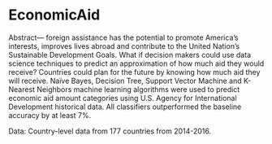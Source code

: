 # EconomicAid

Abstract— foreign assistance has the potential to promote America’s interests, improves lives abroad and contribute to the United Nation’s Sustainable Development Goals. What if decision makers could use data science techniques to predict an approximation of how much aid they would receive? Countries could plan for the future by knowing how much aid they will receive. Naïve Bayes, Decision Tree, Support Vector Machine and K-Nearest Neighbors machine learning algorithms were used to predict economic aid amount categories using U.S. Agency for International Development historical data. All classifiers outperformed the baseline accuracy by at least 7%.

Data: Country-level data from 177 countries from 2014-2016.
